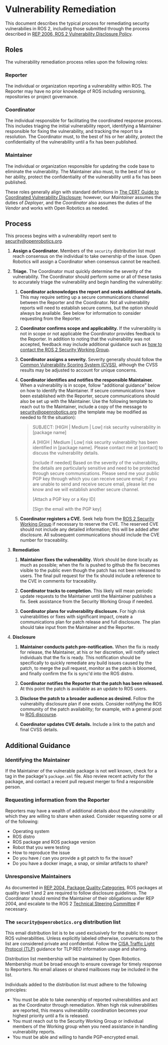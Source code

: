 # Vulnerability Remediation

This document describes the typical process for remediating security vulnerabilies in ROS 2, including those submitted through the process described in [REP 2006, ROS 2 Vulnerability Disclosure Policy](https://www.ros.org/reps/rep-2006.html).

## Roles

The vulnerability remediation process relies upon the following roles:

### Reporter

The individual or organization reporting a vulnerability within ROS. The Reporter may have no prior knowledge of ROS including versioning, repositories or project governance.

### Coordinator

The individual responsible for facilitating the coordinated response process. This includes triaging the initial vulnerability report, identifying a Maintainer responsible for fixing the vulnerability, and tracking the report to a resolution. The Coordinator must, to the best of his or her ability, protect the confidentiality of the vulnerability until a fix has been published.

### Maintainer

The individual or organization responsible for updating the code base to eliminate the vulnerability. The Maintainer also must, to the best of his or her ability, protect the confidentiality of the vulnerability until a fix has been published.

These roles generally align with standard definitions in [The CERT Guide to Coordinated Vulnerability Disclosure](https://vuls.cert.org/confluence/display/CVD/3.+Roles+in+CVD); however, our *Maintainer* assumes the duties of *Deployer*, and the *Coordinator* also assumes the duties of the *Vendor* and works with Open Robotics as needed.

## Process

This process begins with a vulnerability report sent to [security@openrobotics.org](mailto:security@openrobotics.org).

1. **Assign a Coordinator.** Members of the `security` distribution list must reach consensus on the individual to take ownership of the issue. Open Robotics will assign a Coordinator when consensus cannot be reached.

1. **Triage.** The Coordinator must quickly determine the severity of the vulnerability.  The Coordinator should perform some or all of these tasks to accurately triage the vulnerability and begin handling the vulnerablity:

   1. **Coordinator acknowledges the report and seeks additional details.** This may require setting up a secure communications channel between the Reporter and the Coordinator. Not all vulnerability reports will need to establish secure comms, but the option should always be available. See below for information to consider requesting from the Reporter.

   1. **Coordinator confirms scope and applicability.**  If the vulnerability is not in scope or not applicable the Coordinator provides feedback to the Reporter. In addition to noting that the vulnerability was not accepted, feedback may include additional guidance such as [how to contact the ROS 2 Security Working Group](https://github.com/ros-security/community#communication-channels).

   1. **Coordinator assigns a severity.** Severity generally should follow the [Common Vulnerability Scoring System (CVSS)](https://www.first.org/cvss/calculator/3.0), although the CVSS results may be adjusted to account for unique concerns.

   1. **Coordinator identifies and notifies the responsible Maintainer.** When a vulnerability is in scope, follow "additional guidance" below on how to identify the Maintainer. If secure communications have been established with the Reporter, secure communications should also be set up with the Maintainer. Use the following template to reach out to the Maintainer, include a copy of the message to [security@openrobotics.org](mailto:security@openrobotics.org) (the template may be modified as needed to fit the situation):

      > SUBJECT: [HIGH | Medium | Low] risk security vulnerability in [package name]
      > 
      > A [HIGH | Medium | Low] risk security vulnerability has been identified in [package name].  Please contact me at [contact] to discuss the vulnerability details.
      > 
      > [include if needed] Based on the severity of the vulnerability, the details are particularly sensitive and need to be protected through secure communications. Please send me your public PGP key through which you can receive secure email; if you are unable to send and receive secure email, please let me know and we will establish another secure channel.
      > 
      > [Attach a PGP key or a Key ID]
      >
      > [Sign the email with the PGP key]
      >

   1. **Coordinator registers a CVE.** Seek help from the [ROS 2 Security Working Group](https://github.com/ros-security/community#communication-channels) if necessary to reserve the CVE. The reserved CVE should not include any detailed information; this will be added after disclosure. All subsequent communications should include the CVE number for traceability.

1. **Remediation**

   1. **Maintainer fixes the vulnerability.** Work should be done locally as much as possible; when the fix is pushed to github the fix becomes visible to the public even though the patch has not been released to users. The final pull request for the fix should include a reference to the CVE in comments for traceability.

   1. **Coordinator tracks to completion.**  This likely will mean periodic update requests to the Maintainer until the Maintainer publishes a fix. Seek assistance from the Security Working Group if needed.

   1. **Coordinator plans for vulnerability disclosure.** For high risk vulnerabilities or fixes with significant impact, create a communications plan for patch release and full disclosure. The plan should take input from the Maintainer and the Reporter.

1. **Disclosure**

   1. **Maintainer conducts patch pre-notification.** When the fix is ready for release, the Maintainer, at his or her discretion, will notify select individuals that the fix is ready. This notification should be specifically to quickly remediate any build issues caused by the patch, to merge the pull request, monitor as the patch is bloomed, and finally confirm the fix is sync'd into the ROS distro.

   1. **Coordinator notifies the Reporter that the patch has been released.** At this point the patch is available as an update to ROS users.

   1. **Disclose the patch to a broader audience as desired.** Follow the vulnerabilty disclosure plan if one exists. Consider notifying the ROS community of the patch availability; for example, with a general post to [ROS discourse](https://discourse.ros.org/).

   1. **Coordinator updates CVE details.** Include a link to the patch and final CVSS details. 


## Additional Guidance

### Identifying the Maintainer

If the Maintainer of the vulnerable package is not well known, check for a <maintainer> tag in the package's `package.xml` file. Also review recent activity for the package, and contact a recent pull request merger to find a responsible person.

### Requesting information from the Reporter

Reporters may have a wealth of additional details about the vulnerability which they are willing to share when asked.  Consider requesting some or all of the following:

 - Operating system
 - ROS distro
 - ROS package and ROS package version
 - Robot that you were testing
 - How to reproduce the issue
 - Do you have / can you provide a git patch to fix the issue?
 - Do you have a docker image, a snap, or similar artifacts to share?

### Unresponsive Maintainers

As documented in [REP 2004, Package Quality Categories](https://ros.org/reps/rep-2004.html), ROS packages at quality level 1 and 2 are required to follow disclosure guidelines. The Coordinator should remind the Maintainer of their obligations under REP 2004, and escalate to the ROS 2 [Technical Steering Committee](https://index.ros.org/doc/ros2/Governance/) if necessary.


### The `security@openrobotics.org` distribution list

This email distribution list is to be used exclusively for the public to report ROS vulnerabilities. Unless explicitly labeled otherwise, conversations to the list are considered private and confidential. Follow the [CISA Traffic Light Protocol (TLP)](https://www.cisa.gov/tlp) guidance for TLP:RED information usage and sharing.

Distribution list membership will be maintained by Open Robotics. Membership must be broad enough to ensure coverage for timely response to Reporters. No email aliases or shared mailboxes may be included in the list.

Individuals added to the distribution list must adhere to the following principles:
 - You must be able to take ownership of reported vulnerabilities and act as the Coordinator through remediation. When high risk vulnerabilities are reported, this means vulnerability coordination becomes your highest priority until a fix is released.
 - You must reach out to the Security Working Group or individual members of the Working group when you need assistance in handling vulnerability reports.
 - You must be able and willing to handle PGP-encrypted email.
